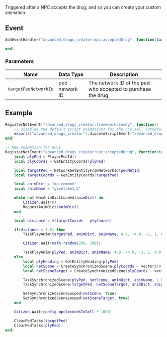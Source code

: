 Triggered after a NPC accepts the drug, and so you can create your custom animation

## Event
``` lua
AddEventHandler("advanced_drugs_creator:npc:acceptedDrug", function(targetPedNetworkId)

end)
```

### Parameters

| Name              | Data Type | Description                 |
| -                 | -         | -                             |
| `targetPedNetworkId`         | ped network ID    | The network ID of the ped who accepted to purchase the drug  |

## Example
``` lua
RegisterNetEvent("advanced_drugs_creator:framework:ready", function() 
    -- Disables the default script animations for the npc sell (otherwise there would be 2 animations)
    exports["advanced_drugs_creator"]:disableScriptEvent("advanced_drugs_creator:npc:acceptedDrug")
end)

-- New animation for NPCs
RegisterNetEvent("advanced_drugs_creator:npc:acceptedDrug", function(targetPedNetworkId)
    local plyPed = PlayerPedId()
    local plyCoords = GetEntityCoords(plyPed)

    local targetPed = NetworkGetEntityFromNetworkId(pedNetId)
    local targetCoords = GetEntityCoords(targetPed)

    local animDict = "mp_common"
    local animName = "givetake1_b"

    while not HasAnimDictLoaded(animDict) do
        Citizen.Wait(0)
        RequestAnimDict(animDict)
    end

    local distance = #(targetCoords - plyCoords)

    if(distance < 1.5) then
        TaskPlayAnim(targetPed, animDict, animName, 4.0, -4.0, -1, 1, 0.0, false, false, false)

        Citizen.Wait(math.random(200, 500))

        TaskPlayAnim(plyPed, animDict, animName, 4.0, -4.0, -1, 1, 0.0, false, false, false)
    else
        local plyHeading = GetEntityHeading(plyPed)
        local netScene = CreateSynchronizedScene(plyCoords - vector3(0.0, 0.0, 1.0), vector3(0.0, 0.0, plyHeading), 2)
        local netSceneTarget = CreateSynchronizedScene(plyCoords - vector3(0.0, 0.0, 1.0), vector3(0.0, 0.0, plyHeading - 180.0), 2)

        TaskSynchronizedScene(plyPed, netScene, animDict, animName, 1.0, 1.0, -1, 1, 1.0, 0.0)
        TaskSynchronizedScene(targetPed, netSceneTarget, animDict, animName, 1.0, 1.0, -1, 1, 1.0, 0.0)

        SetSynchronizedSceneLooped(netScene, true)
        SetSynchronizedSceneLooped(netSceneTarget, true)
    end

    Citizen.Wait(config.npcSecondsToSell * 1000)

    ClearPedTasks(targetPed)
    ClearPedTasks(plyPed)
end)
```